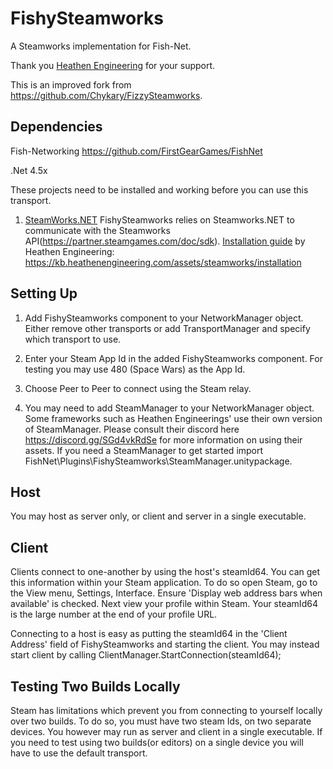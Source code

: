 # FishySteamworks
A Steamworks implementation for Fish-Net.

Thank you [Heathen Engineering](https://github.com/sponsors/heathen-engineering) for your support.

This is an improved fork from https://github.com/Chykary/FizzySteamworks.



## Dependencies

Fish-Networking https://github.com/FirstGearGames/FishNet

.Net 4.5x

These projects need to be installed and working before you can use this transport.
1. [SteamWorks.NET](https://github.com/rlabrecque/Steamworks.NET) FishySteamworks relies on Steamworks.NET to communicate with the Steamworks API(https://partner.steamgames.com/doc/sdk). [Installation guide](https://kb.heathenengineering.com/assets/steamworks/installation#install-steamworks.net) by Heathen Engineering: https://kb.heathenengineering.com/assets/steamworks/installation



## Setting Up

1. Add FishySteamworks component to your NetworkManager object. Either remove other transports or add TransportManager and specify which transport to use.

2. Enter your Steam App Id in the added FishySteamworks component. For testing you may use 480 (Space Wars) as the App Id.

3. Choose Peer to Peer to connect using the Steam relay.

4. You may need to add SteamManager to your NetworkManager object. Some frameworks such as Heathen Engineerings' use their own version of SteamManager. Please consult their discord here https://discord.gg/SGd4vkRdSe for more information on using their assets.
If you need a SteamManager to get started import FishNet\Plugins\FishySteamworks\SteamManager.unitypackage.



## Host
You may host as server only, or client and server in a single executable.



## Client
Clients connect to one-another by using the host's steamId64. You can get this information within your Steam application.
To do so open Steam, go to the View menu, Settings, Interface. Ensure 'Display web address bars when available' is checked.
Next view your profile within Steam. Your steamId64 is the large number at the end of your profile URL.

Connecting to a host is easy as putting the steamId64 in the 'Client Address' field of FishySteamworks and starting the client. You may instead start client by calling ClientManager.StartConnection(steamId64);



## Testing Two Builds Locally
Steam has limitations which prevent you from connecting to yourself locally over two builds. To do so, you must have two steam Ids, on two separate devices.
You however may run as server and client in a single executable. If you need to test using two builds(or editors) on a single device you will have to use the default transport.

